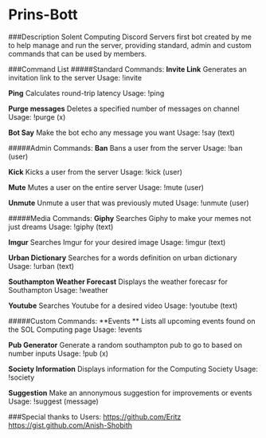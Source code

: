 # Prins-Bott
###Description
Solent Computing Discord Servers first bot created by me to help manage and run the server, providing standard, admin and custom commands that can be used by members.

###Command List
#####Standard Commands:
**Invite Link** 
Generates an invitation link to the server 
Usage: !invite

**Ping**
Calculates round-trip latency 
Usage: !ping

**Purge messages**
Deletes a specified number of messages on channel 
Usage: !purge (x)

**Bot Say** 
Make the bot echo any message you want 
Usage: !say (text)

#####Admin Commands:
**Ban**
Bans a user from the server 
Usage: !ban (user)

**Kick**
Kicks a user from the server 
Usage: !kick (user)

**Mute**
Mutes a user on the entire server 
Usage: !mute (user)

**Unmute** 
Unmute a user that was previously muted 
Usage: !unmute (user)

#####Media Commands:
**Giphy**
Searches Giphy to make your memes not just dreams 
Usage: !giphy (text)

**Imgur**
Searches Imgur for your desired image 
Usage: !imgur (text)

**Urban Dictionary**
Searches for a words definition on urban dictionary 
Usage: !urban (text)

**Southampton Weather Forecast**
Displays the weather forecasr for Southampton 
Usage: !weather

**Youtube** 
Searches Youtube for a desired video 
Usage: !youtube (text)

#####Custom Commands:
**Events **
Lists all upcoming events found on the SOL Computing page 
Usage: !events

**Pub Generator**
Generate a random southampton pub to go to based on number inputs 
Usage: !pub (x)

**Society Information**
Displays information for the Computing Society 
Usage: !society

**Suggestion** 
Make an annonymous suggestion for improvements or events 
Usage: !suggest (message)


###Special thanks to Users:
https://github.com/Eritz
https://gist.github.com/Anish-Shobith
